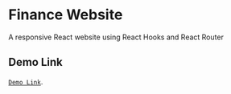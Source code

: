 # Finance Website 

A responsive React website using React Hooks and React Router

## Demo Link 
[`Demo Link`](https://finance-website-cllcnkrt.herokuapp.com/).

